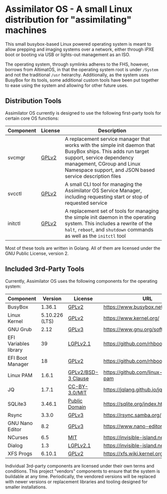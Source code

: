 # Assimilator OS - A small Linux distribution for "assimilating" machines

This small busybox-based Linux powered operating system is meant to allow prepping and imaging systems over a network, either through iPXE boot or booting via USB or lights-out management as an ISO.

The operating system, through symlinks adheres to the FHS, however, borrows from AltimatOS, in that the operating system root is under `/System` and not the traditional `/usr` heirarchy. Additionally, as the system uses BusyBox for its tools, some additional custom tools have been put together to ease using the system and allowing for other future uses.

## Distribution Tools

Assimilator OS currently is designed to use the following first-party tools for certain core OS functions:

| Component | License | Description |
| --- | --- | --- |
| svcmgr | [GPLv2](LICENSE) | A replacement service manager that works with the simple init daemon that BusyBox ships. This adds run target support, service dependency management, CGroup and Linux Namespace support, and JSON based service description files |
| svcctl | [GPLv2](LICENSE) | A small CLI tool for managing the Assimilator OS Service Manager, including requesting start or stop of requested service |
| initctl | [GPLv2](LICENSE) | A replacement set of tools for managing the simple init daemon in the operating system. This includes a rewrite of the `halt`, `reboot`, and `shutdown` commands as well as the `initctl` tool |

Most of these tools are written in Golang. All of them are licensed under the GNU Public License, version 2.

## Included 3rd-Party Tools

Currently, Assimilator OS uses the following components for the operating system:

| Component | Version | License | URL |
| --- | --- | --- | --- |
| BusyBox | 1.36.1 | [GPLv2](3rdparty/busybox-1.36.1/LICENSE) | https://www.busybox.net/ |
| Linux Kernel | 5.10.226 (LTS) | [GPLv2](3rdparty/linux-5.10.226/COPYING) | https://www.kernel.org/ |
| GNU Grub | 2.12 | [GPLv3](3rdparty/grub-2.12) | https://www.gnu.org/software/grub/ |
| EFI Variables library | 39 | [LGPLv2.1](3rdparty/efivar-39/COPYING) | https://github.com/rhboot/efivar |
| EFI Boot Manager | 18 | [GPLv2](3rdparty/efibootmgr-18/COPYING) | https://github.com/rhboot/efibootmgr |
| Linux PAM | 1.6.1 | [GPLv2/BSD-3 Clause](3rdparty/Linux-PAM-1.6.1/COPYING) | https://github.com/linux-pam/linux-pam |
| JQ | 1.7.1 | [CC-BY-3.0/MIT](3rdparty/jq-1.7.1/COPYING) | https://jqlang.github.io/jq/ |
| SQLite3 | 3.46.1 | [Public Domain](https://sqlite.org/copyright.html) | https://sqlite.org/index.html |
| Rsync | 3.3.0 | [GPLv3](3rdparty/rsync-3.3.0/COPYING) | https://rsync.samba.org/ |
| GNU Nano Editor | 8.2 | [GPLv3](3rdparty/nano-8.2/COPYING) | https://www.nano-editor.org/ |
| NCurses | 6.5 | [MIT](3rdparty/ncurses-6.5/COPYING) | https://invisible-island.net/ncurses/ |
| Dialog | 1.3 | [LGPLv2.1](3rdparty/dialog-1.3-20240619/COPYING) | https://invisible-island.net/dialog/ |
| XFS Progs | 6.10.1 | [GPLv2](3rdparty/xfsprogs-6.10.1/LICENSES/GPL-2.0) | https://xfs.wiki.kernel.org/ |

Individual 3rd-party components are licensed under their own terms and conditions. This project "vendors" components to ensure that the system is buildable at any time. Periodically, the vendored versions will be replaced with newer versions or replacement libraries and tooling designed for smaller installations.
